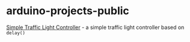 # arduino-projects-public

[Simple Traffic Light Controller](https://github.com/eeplayground/arduino-projects-public/blob/main/simple_tlc/simple_tlc.ino) - a simple traffic light controller based on `delay()`
